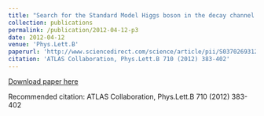 ```yaml
---
title: "Search for the Standard Model Higgs boson in the decay channel $H \\to ZZ^{*} \\to 4\\ell$ with 4.8 fb$^{-1}$ of pp collisions at $\\sqrt{s} = 7$ TeV with ATLAS"
collection: publications
permalink: /publication/2012-04-12-p3
date: 2012-04-12
venue: 'Phys.Lett.B'
paperurl: 'http://www.sciencedirect.com/science/article/pii/S0370269312002560'
citation: 'ATLAS Collaboration, Phys.Lett.B 710 (2012) 383-402'
---
```

[Download paper here](http://www.sciencedirect.com/science/article/pii/S0370269312002560)

Recommended citation: ATLAS Collaboration, Phys.Lett.B 710 (2012) 383-402